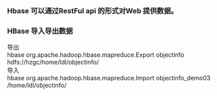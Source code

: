 ### Hbase 可以通过RestFul api 的形式对Web 提供数据。

### HBase 导入导出数据
导出  
hbase org.apache.hadoop.hbase.mapreduce.Export objectinfo hdfs://hzgc/home/ldl/objectinfo/  
导入  
hbase org.apache.hadoop.hbase.mapreduce.Import objectinfo_demo03 /home/ldl/objectinfo/  